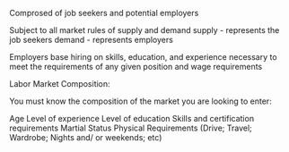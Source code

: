 Comprosed of job seekers and potential employers

Subject to all market rules of supply and demand
supply - represents the job seekers
demand - represents employers

Employers base hiring on skills, education, and experience necessary to meet the requirements of any given position and wage requirements

Labor Market Composition:

You must know the composition of the market you are looking to enter:

Age
Level of experience
Level of education
Skills and certification requirements
Martial Status
Physical Requirements (Drive; Travel; Wardrobe; Nights and/ or weekends; etc)